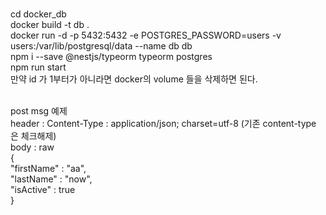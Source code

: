 <br>cd docker_db
<br>docker build -t db .
<br>docker run -d -p 5432:5432 -e POSTGRES_PASSWORD=users -v users:/var/lib/postgresql/data --name db db
<br>npm i --save @nestjs/typeorm typeorm postgres
<br>npm run start
<br>만약 id 가 1부터가 아니라면 docker의 volume 들을 삭제하면 된다.

<br>post msg 예제
<br>header : Content-Type : application/json; charset=utf-8 (기존 content-type 은 체크해제) 
<br>body : raw
<br>{
<br>    "firstName" : "aa",
<br>    "lastName" : "now",
<br>    "isActive" : true
<br>}
